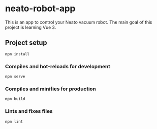 # neato-robot-app

This is an app to control your Neato vacuum robot. 
The main goal of this project is learning Vue 3.

## Project setup
```
npm install
```

### Compiles and hot-reloads for development
```
npm serve
```

### Compiles and minifies for production
```
npm build
```

### Lints and fixes files
```
npm lint
```